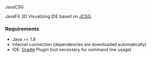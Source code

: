 JavaCSG

JavaFX 3D Visualizing IDE based on [JCSG](https://github.com/miho/JCSG).

### Requirements

- Java >= 1.8
- Internet connection (dependencies are downloaded automatically)
- IDE: [Gradle](http://www.gradle.org/) Plugin (not necessary for command line usage)
